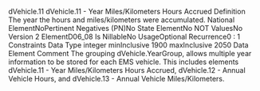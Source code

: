 

dVehicle.11
dVehicle.11 - Year Miles/Kilometers Hours Accrued
Definition
The year the hours and miles/kilometers were accumulated.
National ElementNoPertinent Negatives (PN)No
State ElementNo
NOT ValuesNo
Version 2 ElementD06_08
Is NillableNo
UsageOptional
Recurrence0 : 1
Constraints
Data Type
integer
minInclusive
1900
maxInclusive
2050
Data Element Comment
The grouping dVehicle.YearGroup, allows multiple year information to be stored for each EMS vehicle. This includes elements
dVehicle.11 - Year Miles/Kilometers Hours Accrued, dVehicle.12 - Annual Vehicle Hours, and dVehicle.13 - Annual Vehicle
Miles/Kilometers.